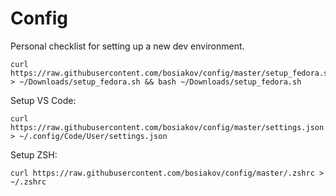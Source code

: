 # Config

Personal checklist for setting up a new dev environment.

```
curl https://raw.githubusercontent.com/bosiakov/config/master/setup_fedora.sh > ~/Downloads/setup_fedora.sh && bash ~/Downloads/setup_fedora.sh
```

Setup VS Code:

```
curl https://raw.githubusercontent.com/bosiakov/config/master/settings.json > ~/.config/Code/User/settings.json
```

Setup ZSH:

```
curl https://raw.githubusercontent.com/bosiakov/config/master/.zshrc > ~/.zshrc
```